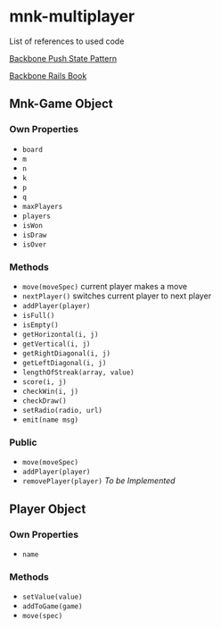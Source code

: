 # mnk-multiplayer

List of references to used code

[Backbone Push State Pattern](http://stackoverflow.com/questions/9328513/backbone-js-and-pushstate)

[Backbone Rails Book](http://stackoverflow.com/questions/9328513/backbone-js-and-pushstate)


## Mnk-Game Object

### Own Properties
- `board`
- `m`
- `n`
- `k`
- `p`
- `q`
- `maxPlayers`
- `players`
- `isWon`
- `isDraw`
- `isOver`

### Methods
- `move(moveSpec)` current player makes a move
- `nextPlayer()` switches current player to next player
- `addPlayer(player)`
- `isFull()`
- `isEmpty()`
- `getHorizontal(i, j)`
- `getVertical(i, j)`
- `getRightDiagonal(i, j)`
- `getLeftDiagonal(i, j)`
- `lengthOfStreak(array, value)`
- `score(i, j)`
- `checkWin(i, j)`
- `checkDraw()`
- `setRadio(radio, url)`
- `emit(name msg)`

### Public
- `move(moveSpec)`
- `addPlayer(player)`
- `removePlayer(player)` *To be Implemented*


## Player Object

### Own Properties
- `name`

### Methods
- `setValue(value)`
- `addToGame(game)`
- `move(spec)`
